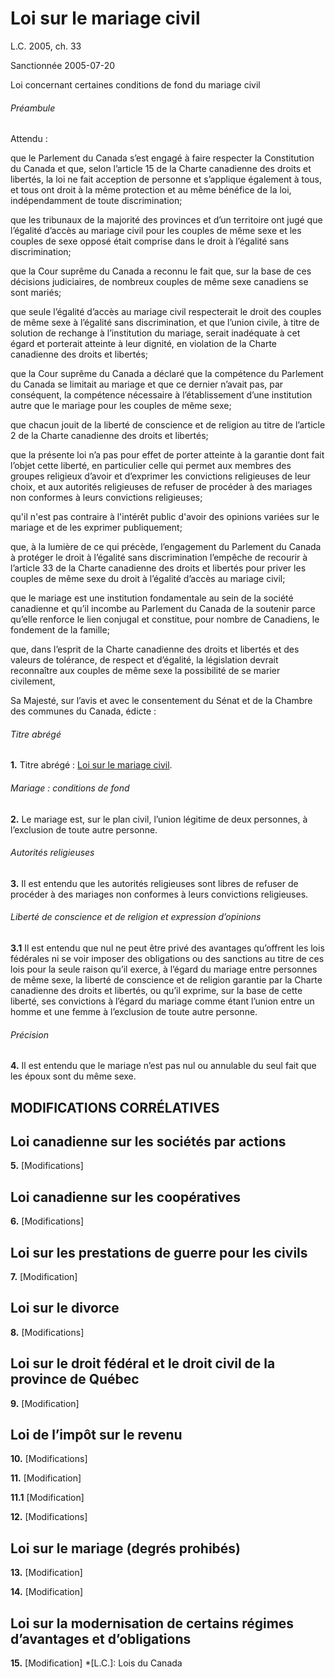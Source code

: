# Loi sur le mariage civil

L.C. 2005, ch. 33

Sanctionnée 2005-07-20

Loi concernant certaines conditions de fond du mariage civil

###### Préambule

Attendu :

que le Parlement du Canada s’est engagé à faire respecter la Constitution du Canada et que, selon l’article 15 de la Charte canadienne des droits et libertés, la loi ne fait acception de personne et s’applique également à tous, et tous ont droit à la même protection et au même bénéfice de la loi, indépendamment de toute discrimination;

que les tribunaux de la majorité des provinces et d’un territoire ont jugé que l’égalité d’accès au mariage civil pour les couples de même sexe et les couples de sexe opposé était comprise dans le droit à l’égalité sans discrimination;

que la Cour suprême du Canada a reconnu le fait que, sur la base de ces décisions judiciaires, de nombreux couples de même sexe canadiens se sont mariés;

que seule l’égalité d’accès au mariage civil respecterait le droit des couples de même sexe à l’égalité sans discrimination, et que l’union civile, à titre de solution de rechange à l’institution du mariage, serait inadéquate à cet égard et porterait atteinte à leur dignité, en violation de la Charte canadienne des droits et libertés;

que la Cour suprême du Canada a déclaré que la compétence du Parlement du Canada se limitait au mariage et que ce dernier n’avait pas, par conséquent, la compétence nécessaire à l’établissement d’une institution autre que le mariage pour les couples de même sexe;

que chacun jouit de la liberté de conscience et de religion au titre de l’article 2 de la Charte canadienne des droits et libertés;

que la présente loi n’a pas pour effet de porter atteinte à la garantie dont fait l’objet cette liberté, en particulier celle qui permet aux membres des groupes religieux d’avoir et d’exprimer les convictions religieuses de leur choix, et aux autorités religieuses de refuser de procéder à des mariages non conformes à leurs convictions religieuses;

qu'il n'est pas contraire à l'intérêt public d'avoir des opinions variées sur le mariage et de les exprimer publiquement;

que, à la lumière de ce qui précède, l’engagement du Parlement du Canada à protéger le droit à l’égalité sans discrimination l’empêche de recourir à l’article 33 de la Charte canadienne des droits et libertés pour priver les couples de même sexe du droit à l’égalité d’accès au mariage civil;

que le mariage est une institution fondamentale au sein de la société canadienne et qu’il incombe au Parlement du Canada de la soutenir parce qu’elle renforce le lien conjugal et constitue, pour nombre de Canadiens, le fondement de la famille;

que, dans l’esprit de la Charte canadienne des droits et libertés et des valeurs de tolérance, de respect et d’égalité, la législation devrait reconnaître aux couples de même sexe la possibilité de se marier civilement,

Sa Majesté, sur l’avis et avec le consentement du Sénat et de la Chambre des communes du Canada, édicte :

###### Titre abrégé

**1.** Titre abrégé : [Loi sur le mariage civil](/canada/fra/lois/C/C-31.5.md).

###### Mariage : conditions de fond

**2.** Le mariage est, sur le plan civil, l’union légitime de deux personnes, à l’exclusion de toute autre personne.

###### Autorités religieuses

**3.** Il est entendu que les autorités religieuses sont libres de refuser de procéder à des mariages non conformes à leurs convictions religieuses.

###### Liberté de conscience et de religion et expression d’opinions

**3.1** Il est entendu que nul ne peut être privé des avantages qu’offrent les lois fédérales ni se voir imposer des obligations ou des sanctions au titre de ces lois pour la seule raison qu’il exerce, à l’égard du mariage entre personnes de même sexe, la liberté de conscience et de religion garantie par la Charte canadienne des droits et libertés, ou qu’il exprime, sur la base de cette liberté, ses convictions à l’égard du mariage comme étant l’union entre un homme et une femme à l’exclusion de toute autre personne.

###### Précision

**4.** Il est entendu que le mariage n’est pas nul ou annulable du seul fait que les époux sont du même sexe.

## MODIFICATIONS CORRÉLATIVES

## Loi canadienne sur les sociétés par actions

**5.** [Modifications]

## Loi canadienne sur les coopératives

**6.** [Modifications]

## Loi sur les prestations de guerre pour les civils

**7.** [Modification]

## Loi sur le divorce

**8.** [Modifications]

## Loi sur le droit fédéral et le droit civil de la province de Québec

**9.** [Modification]

## Loi de l’impôt sur le revenu

**10.** [Modifications]

**11.** [Modification]

**11.1** [Modification]

**12.** [Modifications]

## Loi sur le mariage (degrés prohibés)

**13.** [Modification]

**14.** [Modification]

## Loi sur la modernisation de certains régimes d’avantages et d’obligations

**15.** [Modification]
  *[L.C.]: Lois du Canada
